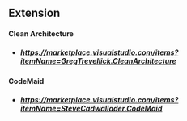 
## Extension

#### Clean Architecture

* ##### https://marketplace.visualstudio.com/items?itemName=GregTrevellick.CleanArchitecture

#### CodeMaid
* ##### https://marketplace.visualstudio.com/items?itemName=SteveCadwallader.CodeMaid
